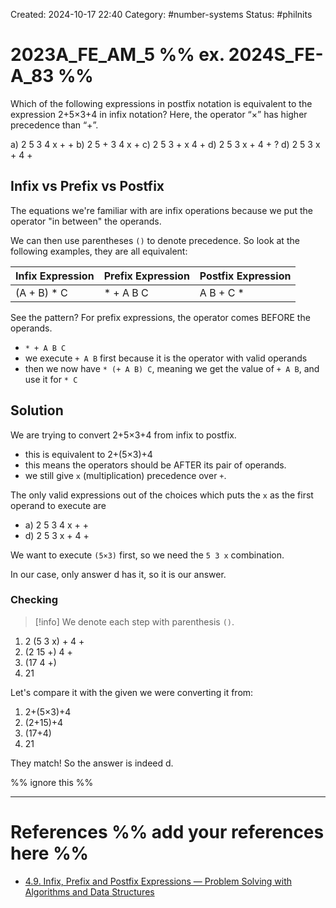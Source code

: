 Created: 2024-10-17 22:40
Category: #number-systems
Status: #philnits



# 2023A_FE_AM_5 %% ex. 2024S_FE-A_83 %%

Which of the following expressions in postfix notation is equivalent to the expression
2+5×3+4 in infix notation? Here, the operator “×” has higher precedence than “+”.

a) 2 5 3 4 x + +
b) 2 5 + 3 4 x +
c) 2 5 3 + x 4 +
d) 2 5 3 x + 4 +
?
d) 2 5 3 x + 4 +

## Infix vs Prefix vs Postfix

The equations we're familiar with are infix operations because we put the operator "in between" the operands.

We can then use parentheses `()` to denote precedence. So look at the following examples, they are all equivalent:

| **Infix Expression** | **Prefix Expression** | **Postfix Expression** |
| -------------------- | --------------------- | ---------------------- |
| (A + B) * C          | * + A B C             | A B + C *              |


See the pattern? For prefix expressions, the operator comes BEFORE the operands.

- `* + A B C`
- we execute `+ A B` first because it is the operator with valid operands
- then we now have `* (+ A B) C`, meaning we get the value of `+ A B`,  and use it for `* C`

## Solution

We are trying to convert 2+5×3+4 from infix to postfix.
- this is equivalent to 2+(5×3)+4
- this means the operators should be AFTER its pair of operands.
- we still give `x` (multiplication) precedence over `+`.

The only valid expressions out of the choices which puts the `x` as the first operand to execute are
- a) 2 5 3 4 x + +
- d) 2 5 3 x + 4 +

We want to execute `(5×3)` first, so we need the `5 3 x` combination.

In our case, only answer d has it, so it is our answer.

### Checking

> [!info] We denote each step with parenthesis `()`.

1. 2 (5 3 x) + 4 +
2. (2 15 +) 4 +
3. (17 4 +)
4. 21

Let's compare it with the given we were converting it from:

1. 2+(5×3)+4
2. (2+15)+4
3. (17+4)
4. 21

They match! So the answer is indeed d.

%% ignore this %%
<!--SR:!2025-03-21,15,290-->
---









# References %% add your references here %%
- [4.9. Infix, Prefix and Postfix Expressions — Problem Solving with Algorithms and Data Structures](https://runestone.academy/ns/books/published/pythonds/BasicDS/InfixPrefixandPostfixExpressions.html)
